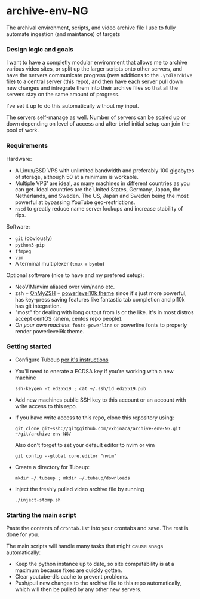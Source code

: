 # archive-env-NG
The archival environment, scripts, and video archive file I use to fully automate ingestion (and maintance) of targets

### Design logic and goals

I want to have a completly modular environment that allows me to archive various video sites, or split up the larger scripts onto other servers, and have the servers communicate progress (new additions to the `.ytdlarchive` file) to a central server (this repo), and then have each server pull down new changes and intregrate them into their archive files so that all the servers stay on the same amount of progress. 

I've set it up to do this automatically without my input.

The servers self-manage as well. Number of servers can be scaled up or down depending on level of access and after brief initial setup can join the pool of work.

### Requirements

Hardware:
- A Linux/BSD VPS with unlimited bandwidth and preferably 100 gigabytes of storage, although 50 at a minimum is workable.
- Multiple VPS' are ideal, as many machines in different countries as you can get. Ideal countries are the United States, Germany, Japan, the Netherlands, and Sweden. The US, Japan and Sweden being the most powerful at bypassing YouTube geo-restrictions.
- `nscd` to greatly reduce name server lookups and increase stability of rips.

Software:
- `git` (obviously)
- `python3-pip`
- `ffmpeg`
- `vim`
- A terminal multiplexer (`tmux` + `byobu`)

Optional software (nice to have and my prefered setup):

- NeoVIM/nvim aliased over vim/nano etc.
- zsh + [OhMyZSH](http://github.com/robbyrussell/oh-my-zsh) + [powerlevel10k theme](https://github.com/romkatv/powerlevel10k) since it's just more powerful, has key-press saving features like fantastic tab completion and pl10k has git integration.
- "most" for dealing with long output from ls or the like. It's in most distros
 accept centOS (ahem, centos repo people).
- *On your own machine*: `fonts-powerline` or powerline fonts to properly render powerlevel9k theme.

### Getting started

- Configure Tubeup [per it's instructions](http://github.com/bibanon/tubeup)
- You'll need to enerate a ECDSA key if you're working with a new machine

  `ssh-keygen -t ed25519 ; cat ~/.ssh/id_ed25519.pub`

- Add new machines public SSH key to this account or an account with write access to this repo.

- If you have write access to this repo, clone this repository using:

  `git clone git+ssh://git@github.com/vxbinaca/archive-env-NG.git ~/git/archive-env-NG/`

  Also don't forget to set your default editor to nvim or vim

  `git config --global core.editor "nvim"`

- Create a directory for Tubeup:
  
  `mkdir ~/.tubeup ; mkdir ~/.tubeup/downloads`
  
- Inject the freshly pulled video archive file by running 

  `./inject-stomp.sh`

### Starting the main script

Paste the contents of `crontab.lst` into your crontabs and save. The rest is done for you. 

The main scripts will handle many tasks that might cause snags automatically:

- Keep the python instance up to date, so site compatability is at a maximum because fixes are quickly gotten.
- Clear youtube-dls cache to prevent problems.
- Push/pull new changes to the archive file to this repo automatically, which will then be pulled by any other new servers.
